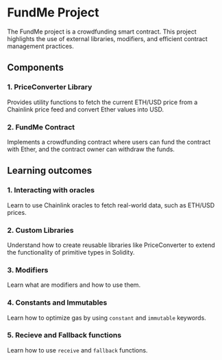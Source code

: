# FundMe Project
The FundMe project is a crowdfunding smart contract. 
This project highlights the use of external libraries, modifiers, and efficient contract management practices.
## Components
### 1. PriceConverter Library
Provides utility functions to fetch the current ETH/USD price from a Chainlink price feed and convert Ether values into USD.

### 2. FundMe Contract
Implements a crowdfunding contract where users can fund the contract with Ether, and the contract owner can withdraw the funds.

## Learning outcomes
### 1. Interacting with oracles
Learn to use Chainlink oracles to fetch real-world data, such as ETH/USD prices.
### 2. Custom Libraries
Understand how to create reusable libraries like PriceConverter to extend the functionality of primitive types in Solidity.
### 3. Modifiers
Learn what are modifiers and how to use them.
### 4. Constants and Immutables
Learn how to optimize gas by using `constant` and `immutable` keywords.
### 5. Recieve and Fallback functions
Learn how to use `receive` and `fallback` functions.

